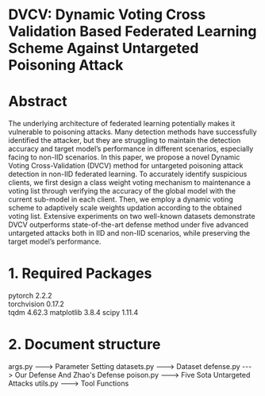 # DVCV: Dynamic Voting Cross Validation Based Federated Learning Scheme Against Untargeted Poisoning Attack

# Abstract
The underlying architecture of federated learning potentially makes it vulnerable to poisoning attacks. Many detection methods have successfully identified the attacker, but they are struggling to maintain the detection accuracy and target model’s performance in different scenarios, especially facing to non-IID scenarios. In this paper, we propose a novel Dynamic Voting Cross-Validation (DVCV) method for untargeted poisoning attack detection in non-IID federated learning. To accurately identify suspicious clients, we first design a class weight voting mechanism to maintenance a voting list through verifying the accuracy of the global model with the current sub-model in each client. Then, we employ a dynamic voting scheme to adaptively scale weights updation according to the obtained voting list. Extensive experiments on two well-known datasets demonstrate DVCV outperforms state-of-the-art defense method under five advanced untargeted attacks both in IID and non-IID scenarios, while preserving the target model’s performance. 

# 1. Required Packages
pytorch 2.2.2 <br>
torchvision 0.17.2 <br>
tqdm 4.62.3
matplotlib 3.8.4
scipy 1.11.4

# 2. Document structure
args.py ---> Parameter Setting
datasets.py ---> Dataset
defense.py ---> Our Defense And Zhao's Defense
poison.py ---> Five Sota Untargeted Attacks
utils.py ---> Tool Functions

